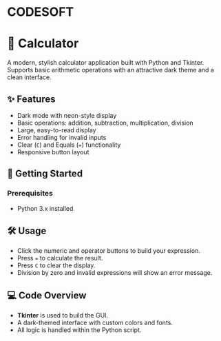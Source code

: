 # CODESOFT
# 🧮 Calculator

A modern, stylish calculator application built with Python and Tkinter.  
Supports basic arithmetic operations with an attractive dark theme and a clean interface.

## ✨ Features
- Dark mode with neon-style display
- Basic operations: addition, subtraction, multiplication, division
- Large, easy-to-read display
- Error handling for invalid inputs
- Clear (`C`) and Equals (`=`) functionality
- Responsive button layout


## 🚀 Getting Started

### Prerequisites
- Python 3.x installed



## 🛠️ Usage
- Click the numeric and operator buttons to build your expression.
- Press `=` to calculate the result.
- Press `C` to clear the display.
- Division by zero and invalid expressions will show an error message.

## 💻 Code Overview
- **Tkinter** is used to build the GUI.
- A dark-themed interface with custom colors and fonts.
- All logic is handled within the Python script.

